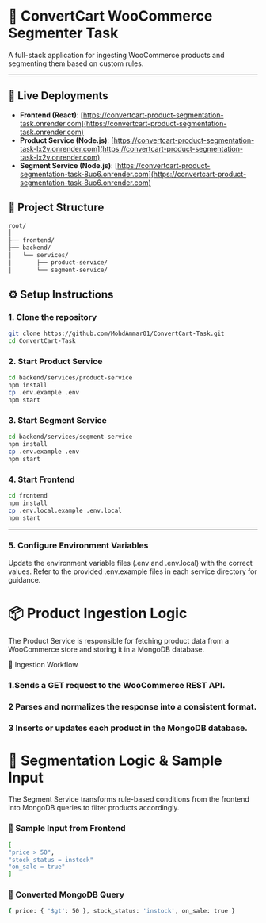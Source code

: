# 🧠 ConvertCart WooCommerce Segmenter Task

A full-stack application for ingesting WooCommerce products and segmenting them based on custom rules.

---

## 🔗 Live Deployments

- **Frontend (React)**: [https://convertcart-product-segmentation-task.onrender.com](https://convertcart-product-segmentation-task.onrender.com)
- **Product Service (Node.js)**: [https://convertcart-product-segmentation-task-lx2v.onrender.com](https://convertcart-product-segmentation-task-lx2v.onrender.com)
- **Segment Service (Node.js)**: [https://convertcart-product-segmentation-task-8uo6.onrender.com](https://convertcart-product-segmentation-task-8uo6.onrender.com)

## 📁 Project Structure
```bash 
root/
│
├── frontend/                 
├── backend/
│   └── services/
│       ├── product-service/  
│       └── segment-service/  

```
## ⚙️ Setup Instructions

### 1. Clone the repository

```bash
git clone https://github.com/MohdAmmar01/ConvertCart-Task.git
cd ConvertCart-Task
```

### 2. Start Product Service
```bash
cd backend/services/product-service
npm install
cp .env.example .env
npm start
```

### 3. Start Segment  Service
```bash
cd backend/services/segment-service
npm install
cp .env.example .env
npm start
```
### 4. Start Frontend
```bash
cd frontend
npm install
cp .env.local.example .env.local
npm start
```

---

### 5. Configure Environment Variables
Update the environment variable files (.env and .env.local) with the correct values. Refer to the provided .env.example files in each service directory for guidance.

# 📦 Product Ingestion Logic
The Product Service is responsible for fetching product data from a WooCommerce store and storing it in a MongoDB database.

🔄 Ingestion Workflow
### 1.Sends a GET request to the WooCommerce REST API.
### 2 Parses and normalizes the response into a consistent format.
### 3 Inserts or updates each product in the MongoDB database.



# 🧠 Segmentation Logic & Sample Input
The Segment Service transforms rule-based conditions from the frontend into MongoDB queries to filter products accordingly.

### 📝 Sample Input from Frontend
```bash
[
"price > 50",
"stock_status = instock"
"on_sale = true"
]
```
### 🧮 Converted MongoDB Query
```bash 
{ price: { '$gt': 50 }, stock_status: 'instock', on_sale: true }
```
